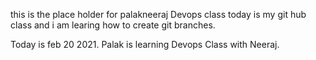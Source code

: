 this is the place holder for palakneeraj Devops class
today is my git hub class and i am learing how to create git branches.

Today is feb 20 2021. Palak is learning Devops Class with Neeraj.



